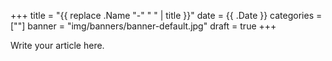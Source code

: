 +++
title = "{{ replace .Name "-" " " | title }}"
date = {{ .Date }}
categories = [""]
banner = "img/banners/banner-default.jpg"
draft = true
+++

Write your article here.
